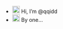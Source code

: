 - <img src="https://raw.githubusercontent.com/MartinHeinz/MartinHeinz/master/wave.gif" width="20px"> Hi, I’m @qqidd
- <img src="https://emojipedia-us.s3.amazonaws.com/source/microsoft-teams/337/smiling-face-with-horns_1f608.png" width="20px"> By one...

<!---
qqidd/qqidd is a ✨ special ✨ repository because its `README.md` (this file) appears on your GitHub profile.
You can click the Preview link to take a look at your changes.
--->
